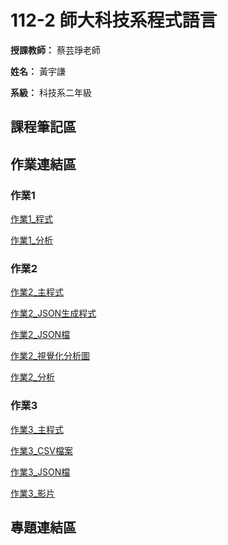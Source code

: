 # 112-2 師大科技系程式語言

**授課教師：** 蔡芸琤老師

**姓名：** 黃宇謙

**系級：** 科技系二年級

## 課程筆記區
## 作業連結區
### 作業1
[作業1_程式](https://github.com/ArthurArthurArthur0817/Programming-Language/blob/main/HW1.py)

[作業1_分析](https://github.com/ArthurArthurArthur0817/Programming-Language/blob/main/HW1_%E5%85%A8%E7%90%83%E5%90%84%E5%A4%A7%E6%B4%B2%E7%A4%BE%E7%BE%A4%E5%AA%92%E9%AB%94%E4%BD%BF%E7%94%A8%E6%8E%92%E8%A1%8C%E5%88%86%E6%9E%90.pdf)
### 作業2
[作業2_主程式](https://github.com/ArthurArthurArthur0817/Programming-Language/blob/main/HW2.ipynb)

[作業2_JSON生成程式](https://github.com/ArthurArthurArthur0817/Programming-Language/blob/main/HW2_generate%20json.py)

[作業2_JSON檔](https://github.com/ArthurArthurArthur0817/Programming-Language/blob/main/HW2.json)

[作業2_視覺化分析圖](https://github.com/ArthurArthurArthur0817/Programming-Language/blob/main/HW2_%E8%A6%96%E8%A6%BA%E5%8C%96%E5%9C%96%E8%A1%A8.png)

[作業2_分析](https://github.com/ArthurArthurArthur0817/Programming-Language/blob/main/HW2_2022%E8%BB%9F%E9%AB%94%E5%B7%A5%E7%A8%8B%E5%B8%AB%E5%90%84%E9%A0%85%E5%88%86%E6%9E%90%20.pdf)

### 作業3
[作業3_主程式](https://github.com/ArthurArthurArthur0817/Programming-Language/blob/main/HW3_%E7%88%AC%E8%9F%B2%E7%A8%8B%E5%BC%8F(Yahoo%E8%82%A1%E5%B8%82).ipynb)

[作業3_CSV檔案](https://github.com/ArthurArthurArthur0817/Programming-Language/blob/main/HW3.csv)

[作業3_JSON檔](https://github.com/ArthurArthurArthur0817/Programming-Language/blob/main/HW3.json)

[作業3_影片](https://youtu.be/qMmBXuoLpzo?si=1hJeRQIEvQZ5u3xM)




## 專題連結區

